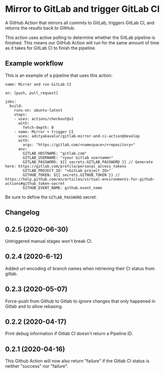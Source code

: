 # Mirror to GitLab and trigger GitLab CI

A GitHub Action that mirrors all commits to GitLab, triggers GitLab CI, and returns the results back to GitHub. 

This action uses active polling to determine whether the GitLab pipeline is finished. This means our GitHub Action will run for the same amount of time as it takes for GitLab CI to finish the pipeline. 

## Example workflow

This is an example of a pipeline that uses this action:

```workflow
name: Mirror and run GitLab CI

on: [push, pull_request]

jobs:
  build:
    runs-on: ubuntu-latest
    steps:
    - uses: actions/checkout@v2
      with:
        fetch-depth: 0
    - name: Mirror + trigger CI
      uses: adityakavalur/gitlab-mirror-and-ci-action@develop
      with:
        args: "https://gitlab.com/<namespace>/<repository>"
      env:
        GITLAB_HOSTNAME: "gitlab.com"
        GITLAB_USERNAME: "<your Gitlab username>"
        GITLAB_PASSWORD: ${{ secrets.GITLAB_PASSWORD }} // Generate here: https://gitlab.com/profile/personal_access_tokens
        GITLAB_PROJECT_ID: "<GitLab project ID>"
        GITHUB_TOKEN: ${{ secrets.GITHUB_TOKEN }} // https://help.github.com/en/articles/virtual-environments-for-github-actions#github_token-secret
        GITHUB_EVENT_NAME: github.event_name
```

Be sure to define the `GITLAB_PASSWORD` secret.

## Changelog

0.2.5 (2020-06-30)
------------------

Untriggered manual stages won't break CI.

0.2.4 (2020-6-12)
-----------

Added url-encoding of branch names when retrieving their CI status
from gitlab.

0.2.3 (2020-05-07)
------------------

Force-push from Github to Gitlab to ignore changes that only
happened in Gitlab and to allow rebasing.

0.2.2 (2020-04-17)
------------------

Print debug information if Gitlab CI doesn't return a Pipeline ID.

0.2.1 (2020-04-16)
------------------

This Github Action will now also return "failure" if the Gitlab CI status
is neither "success" nor "failure".
